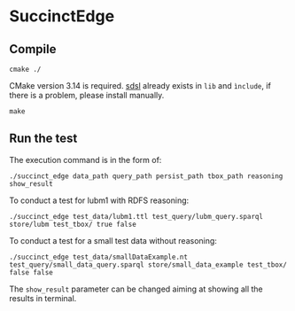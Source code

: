 # SuccinctEdge

## Compile

    cmake ./

CMake version 3.14 is required. [sdsl](https://github.com/simongog/sdsl-lite) already exists in `lib` and `ìnclude`, if there is a problem, please install manually. <br>

    make

## Run the test

The execution command is in the form of:

    ./succinct_edge data_path query_path persist_path tbox_path reasoning show_result


To conduct a test for lubm1 with RDFS reasoning:
        
    ./succinct_edge test_data/lubm1.ttl test_query/lubm_query.sparql store/lubm test_tbox/ true false

To conduct a test for a small test data without reasoning:
        
    ./succinct_edge test_data/smallDataExample.nt test_query/small_data_query.sparql store/small_data_example test_tbox/ false false
        
The `show_result` parameter can be changed aiming at showing all the results in terminal.
